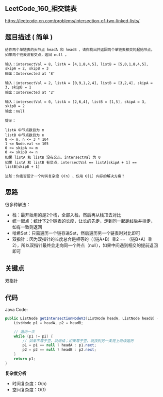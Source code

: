 
## LeetCode_160_相交链表

https://leetcode-cn.com/problems/intersection-of-two-linked-lists/

## 题目描述 ( 简单 )

```
给你两个单链表的头节点 headA 和 headB ，请你找出并返回两个单链表相交的起始节点。如果两个链表没有交点，返回 null 。

输入：intersectVal = 8, listA = [4,1,8,4,5], listB = [5,0,1,8,4,5], skipA = 2, skipB = 3
输出：Intersected at '8'

输入：intersectVal = 2, listA = [0,9,1,2,4], listB = [3,2,4], skipA = 3, skipB = 1
输出：Intersected at '2'

输入：intersectVal = 0, listA = [2,6,4], listB = [1,5], skipA = 3, skipB = 2
输出：null

提示：

listA 中节点数目为 m
listB 中节点数目为 n
0 <= m, n <= 3 * 104
1 <= Node.val <= 105
0 <= skipA <= m
0 <= skipB <= n
如果 listA 和 listB 没有交点，intersectVal 为 0
如果 listA 和 listB 有交点，intersectVal == listA[skipA + 1] == listB[skipB + 1]
 
进阶：你能否设计一个时间复杂度 O(n) 、仅用 O(1) 内存的解决方案？
```

## 思路

很多种解法：
- 栈：最开始用的是2个栈，全部入栈，然后再从栈顶去对比
- 统一起点：统计下2个链表的长度，让长的先走，走到同一起跑线后并排走，如有一致则返回
- 哈希Set：只需遍历一个链存进Set，然后遍历另一个链表时对比即可
- 双指针：因为双指针的长度总合是相等的（（链A+B）乘2 == （链B+A）乘2），所以双指针最终会走向同一个终点（null），如果中间遇到相交的提前返回即可

## 关键点

双指针

## 代码

Java Code:

``` java
public ListNode getIntersectionNodeV3(ListNode headA, ListNode headB) {
    ListNode p1 = headA, p2 = headB;

    // 遍历一次
    while (p1 != p2) {
        // 如果不等于空，就继续；如果等于空，就换到另一条链上继续遍历
        p1 = p1 == null ? headA : p1.next;
        p2 = p2 == null ? headB : p2.next;
    }
    return p1;
}
```


**复杂度分析**

- 时间复杂度：O(n)
- 空间复杂度：O(1)


